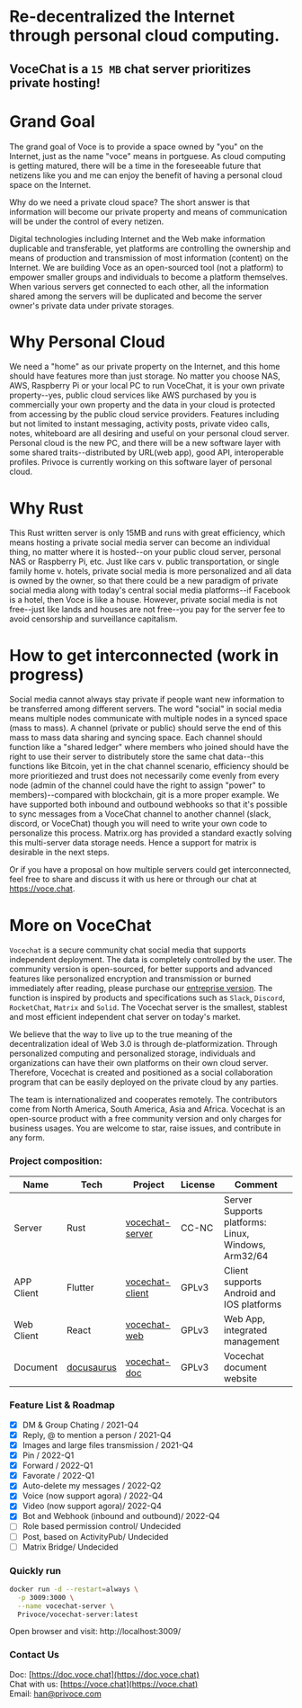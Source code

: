 
# Re-decentralized the Internet through personal cloud computing.
## VoceChat is a ```15 MB``` chat server prioritizes private hosting!

# Grand Goal

The grand goal of Voce is to provide a space owned by "you" on the Internet, just as the name "voce" means in portguese. As cloud computing is getting matured, there will be a time in the foreseeable future that netizens like you and me can enjoy the benefit of having a personal cloud space on the Internet.

Why do we need a private cloud space? The short answer is that information will become our private property and means of communication will be under the control of every netizen.

Digital technologies including Internet and the Web make information duplicable and transferable, yet platforms are controlling the ownership and means of production and transmission of most information (content) on the Internet. We are building Voce as an open-sourced tool (not a platform) to empower smaller groups and individuals to become a platform themselves. When various servers get connected to each other, all the information shared among the servers will be duplicated and become the server owner's private data under private storages.

# Why Personal Cloud

We need a "home" as our private property on the Internet, and this home should have features more than just storage. No matter you choose NAS, AWS, Raspberry Pi or your local PC to run VoceChat, it is your own private property--yes, public cloud services like AWS purchased by you is commercially your own property and the data in your cloud is protected from accessing by the public cloud service providers. Features including but not limited to instant messaging, activity posts, private video calls, notes, whiteboard are all desiring and useful on your personal cloud server. Personal cloud is the new PC, and there will be a new software layer with some shared traits--distributed by URL(web app), good API, interoperable profiles. Privoce is currently working on this software layer of personal cloud.

# Why Rust

This Rust written server is only 15MB and runs with great efficiency, which means hosting a private social media server can become an individual thing, no matter where it is hosted--on your public cloud server, personal NAS or Raspberry Pi, etc. Just like cars v. public transportation, or single family home v. hotels, private social media is more personalized and all data is owned by the owner, so that there could be a new paradigm of private social media along with today's central social media platforms--if Facebook is a hotel, then Voce is like a house. However, private social media is not free--just like lands and houses are not free--you pay for the server fee to avoid censorship and surveillance capitalism.

# How to get interconnected (work in progress)

Social media cannot always stay private if people want new information to be transferred among different servers. The word "social" in social media means multiple nodes communicate with multiple nodes in a synced space (mass to mass). A channel (private or public) should serve the end of this mass to mass data sharing and syncing space. Each channel should function like a "shared ledger" where members who joined should have the right to use their server to distributely store the same chat data--this functions like Bitcoin, yet in the chat channel scenario, efficiency should be more prioritiezed and trust does not necessarily come evenly from every node (admin of the channel could have the right to assign "power" to members)--compared with blockchain, git is a more proper example. We have supported both inbound and outbound webhooks so that it's possible to sync messages from a VoceChat channel to another channel (slack, discord, or VoceChat) though you will need to write your own code to personalize this process. Matrix.org has provided a standard exactly solving this multi-server data storage needs. Hence a support for matrix is desirable in the next steps.

Or if you have a proposal on how multiple servers could get interconnected, feel free to share and discuss it with us here or through our chat at  https://voce.chat.

# More on VoceChat

`Vocechat` is a secure community chat social media that supports independent deployment.
The data is completely controlled by the user.
The community version is open-sourced, for better supports and advanced features like personalized encryption and transmission or burned immediately after reading, please purchase our [entreprise version](https://voce.chat/).
The function is inspired by products and specifications such as `Slack`, `Discord`, `RocketChat`, `Matrix` and `Solid`.
The Vocechat server is the smallest, stablest and most efficient independent chat server on today's market.

We believe that the way to live up to the true meaning of the decentralization ideal of Web 3.0 is through de-platformization.
Through personalized computing and personalized storage, individuals and organizations can have their own platforms on their own cloud server.
Therefore, Vocechat is created and positioned as a social collaboration program that can be easily deployed on the private cloud by any parties.

The team is internationalized and cooperates remotely.
The contributors come from North America, South America, Asia and Africa.
Vocechat is an open-source product with a free community version and only charges for business usages. You are welcome to star, raise issues, and contribute in any form.

### Project composition:

| Name       | Tech                                | Project                                                   | License | Comment                                             |
| ---------- | ----------------------------------- | --------------------------------------------------------- | ------- | --------------------------------------------------- |
| Server     | Rust                                | [vocechat-server](https://github.com/privoce/voce-server) | CC-NC   | Server Supports platforms: Linux, Windows, Arm32/64 |
| APP Client | Flutter                             | [vocechat-client](https://github.com/privoce/voce-client) | GPLv3     | Client supports Android and IOS platforms           |
| Web Client | React                               | [vocechat-web](https://github.com/privoce/vocechat-web)   | GPLv3     | Web App, integrated management                      |
| Document   | [docusaurus](https://docusaurus.io) | [vocechat-doc](https://github.com/privoce/vocechat-doc)   | GPLv3     | Vocechat document website                           |

### Feature List & Roadmap

- [x] DM & Group Chating / 2021-Q4
- [x] Reply, @ to mention a person / 2021-Q4
- [x] Images and large files transmission / 2021-Q4
- [x] Pin / 2022-Q1
- [x] Forward / 2022-Q1
- [x] Favorate / 2022-Q1
- [x] Auto-delete my messages / 2022-Q2
- [x] Voice (now support agora) / 2022-Q4
- [x] Video (now support agora)/ 2022-Q4
- [x] Bot and Webhook (inbound and outbound)/ 2022-Q4
- [ ] Role based permission control/ Undecided
- [ ] Post, based on ActivityPub/ Undecided
- [ ] Matrix Bridge/ Undecided

### Quickly run

```bash
docker run -d --restart=always \
  -p 3009:3000 \
  --name vocechat-server \
  Privoce/vocechat-server:latest
```

Open browser and visit: http://localhost:3009/

### Contact Us

Doc: [https://doc.voce.chat](https://doc.voce.chat)  
Chat with us: [https://voce.chat](https://voce.chat)  
Email: [han@privoce.com](han@privoce.com)
